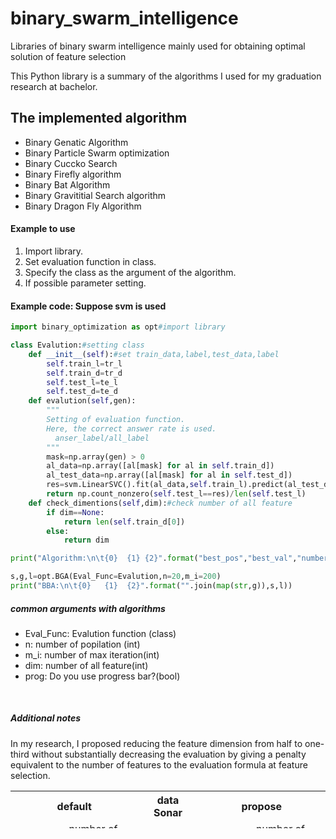 # binary_swarm_intelligence
 Libraries of binary swarm intelligence mainly used for obtaining optimal solution of feature selection

This Python library is a summary of the algorithms I used for my graduation research at bachelor.


## The implemented algorithm
* Binary Genatic Algorithm
* Binary Particle Swarm optimization
* Binary Cuccko Search
* Binary Firefly algorithm
* Binary Bat Algorithm
* Binary Gravititial Search algorithm
* Binary Dragon Fly Algorithm


#### Example to use
1. Import library.
2. Set evaluation function in class.
3. Specify the class as the argument of the algorithm.
4. If possible parameter setting.

#### Example code: Suppose svm is used
```python
import binary_optimization as opt#import library

class Evalution:#setting class
    def __init__(self):#set train_data,label,test_data,label
        self.train_l=tr_l
        self.train_d=tr_d
        self.test_l=te_l
        self.test_d=te_d
    def evalution(self,gen):
        """
        Setting of evaluation function.
        Here, the correct answer rate is used.
          anser_label/all_label
        """
        mask=np.array(gen) > 0
        al_data=np.array([al[mask] for al in self.train_d])
        al_test_data=np.array([al[mask] for al in self.test_d])
        res=svm.LinearSVC().fit(al_data,self.train_l).predict(al_test_data)
        return np.count_nonzero(self.test_l==res)/len(self.test_l)
    def check_dimentions(self,dim):#check number of all feature
        if dim==None:
            return len(self.train_d[0])
        else:
            return dim

print("Algorithm:\n\t{0}  {1} {2}".format("best_pos","best_val","number_of_1s"))

s,g,l=opt.BGA(Eval_Func=Evalution,n=20,m_i=200)
print("BBA:\n\t{0}   {1}  {2}".format("".join(map(str,g)),s,l))

```

##### common arguments with algorithms
* Eval_Func: Evalution function (class)
* n: number of popilation (int)
* m_i:  number of max iteration(int)
* dim: number of all feature(int)
* prog: Do you use progress bar?(bool)<p>
<br><p>

##### Additional notes
In my research, I proposed reducing the feature dimension from half to one-third without substantially decreasing the evaluation by giving a penalty equivalent to the number of features to the evaluation formula at feature selection.

<html>

<table width=600 height=60>
<tr align="center" >
  <th align="center" colspan=2> default </th>
  <th align="center">data Sonar</th>
  <th align="center" colspan=2 > propose </th>
</tr>
<tr>
  <td>accuracy</td>
  <td>number of feature</td>
  <td>algorithm</td>
  <td>accuracy</td>
  <td>number of feature</td>
</tr>
<tr>
  <td>0.84656</td>
  <td>32.48</td>
  <td>BGA</td>
  <td>0.84072</td>
  <td>21.22</td>
</tr>
<tr>
  <td>0.88000</td>
  <td>31.35</td>
  <td>BPSO</td>
  <td>0.88296</td>
  <td>18.40</td>
</tr>
<tr>
  <td>0.84400</td>
  <td>37.83</td>
  <td>BCS</td>
  <td>0.83456</td>
  <td>30.83</td>
</tr>
<tr>
  <td>0.83512</td>
  <td>18.73</td>
  <td>BFFA</td>
  <td>0.82480</td>
  <td>9.53</td>
</tr>
<tr>
  <td>0.88224</td>
  <td>30.24</td>
  <td>BBA</td>
  <td>0.84472</td>
  <td>18.16</td>
</tr>
<tr>
  <td>0.84136</td>
  <td>31.41</td>
  <td>BGSA</td>
  <td>0.82712</td>
  <td>22.68</td>
</tr>

<tr>
  <td>0.86624</td>
  <td>30.77</td>
  <td>BDFA</td>
  <td>0.86704</td>
  <td>20.08</td>
</tr>
</table>

</html>
